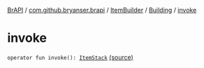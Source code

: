 [BrAPI](../../../index.md) / [com.github.bryanser.brapi](../../index.md) / [ItemBuilder](../index.md) / [Building](index.md) / [invoke](./invoke.md)

# invoke

`operator fun invoke(): `[`ItemStack`](https://hub.spigotmc.org/javadocs/spigot/org/bukkit/inventory/ItemStack.html) [(source)](https://github.com/BryanSer/BrAPI/blob/ver-kotlin/src/main/kotlin/com/github/bryanser/brapi/ItemBuilder.kt#L129)